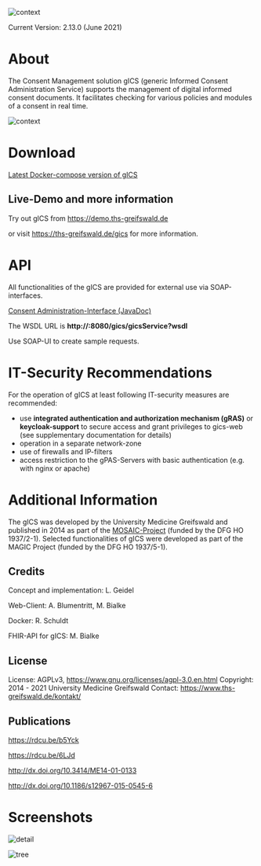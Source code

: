 ![context](https://user-images.githubusercontent.com/12081369/49164555-a27e5180-f32f-11e8-8725-7b97e35134b5.png)

Current Version: 2.13.0 (June 2021)

# About #
The Consent Management solution gICS (generic Informed Consent Administration Service) supports the management of digital informed consent documents. It facilitates checking  for various policies and modules of a consent in real time. 

![context](https://user-images.githubusercontent.com/22166209/42631209-c1a9e236-85d9-11e8-94e8-74b5022a2f43.PNG)

# Download #

[Latest Docker-compose version of gICS](https://www.ths-greifswald.de/gics/#_download "")

## Live-Demo and more information ##

Try out gICS from https://demo.ths-greifswald.de 

or visit https://ths-greifswald.de/gics for more information.

# API
All functionalities of the gICS are provided for external use via SOAP-interfaces. 

[Consent Administration-Interface (JavaDoc)](https://www.ths-greifswald.de/gics/doc "")

The WSDL URL is <strong>http://<YOUR IPADDRESS>:8080/gics/gicsService?wsdl</strong>

Use SOAP-UI to create sample requests.

# IT-Security Recommendations #

For the operation of gICS at least following IT-security measures are recommended:
* use **integrated authentication and authorization mechanism (gRAS)** or **keycloak-support** to secure access and grant privileges to gics-web (see supplementary documentation for details)
* operation in a separate network-zone
* use of firewalls and IP-filters
* access restriction to the gPAS-Servers with basic authentication (e.g. with nginx or apache)

# Additional Information #

The gICS was developed by the University Medicine Greifswald  and published in 2014 as part of the [MOSAIC-Project](https://ths-greifswald.de/mosaic "")  (funded by the DFG HO 1937/2-1). Selected functionalities of gICS were developed as part of the MAGIC Project (funded by the DFG HO 1937/5-1).

## Credits ##
Concept and implementation: L. Geidel

Web-Client: A. Blumentritt, M. Bialke

Docker: R. Schuldt

FHIR-API for gICS: M. Bialke

## License ##
License: AGPLv3, https://www.gnu.org/licenses/agpl-3.0.en.html
Copyright: 2014 - 2021 University Medicine Greifswald
Contact: https://www.ths-greifswald.de/kontakt/

## Publications ##
https://rdcu.be/b5Yck

https://rdcu.be/6LJd 

http://dx.doi.org/10.3414/ME14-01-0133

http://dx.doi.org/10.1186/s12967-015-0545-6

# Screenshots #

![detail](https://user-images.githubusercontent.com/22166209/42631227-d0d2c688-85d9-11e8-9612-4f7994d4e49c.PNG)

![tree](https://user-images.githubusercontent.com/22166209/42631235-da0df7b8-85d9-11e8-9069-a3d4ad62cd53.PNG)
